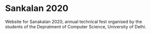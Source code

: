 # Sankalan 2020
Website for Sanakalan 2020, annual technical fest organised by the students of the Depratment of Computer Science, University of Delhi.